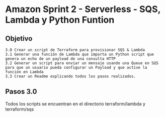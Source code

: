 # Amazon Sprint 2 - Serverless - SQS, Lambda y Python Funtion 

## Objetivo

	3.0	Crear un script de Terraform para provisionar SQS & Lambda
	3.1	Generar una función de Lambda que importa un Python script que genera un echo de un payload de una consulta HTTP
	3.2	Generar un script para enviar un mensaje usando una Queue en SQS para que un usuario pueda configurar un Payload y que active la función en Lambda
	3.3	Crear un Readme explicando todos los pasos realizados.

## Pasos 3.0

Todos los scripts se encuentran en el directorio terraform/lambda y terraform/sqs



